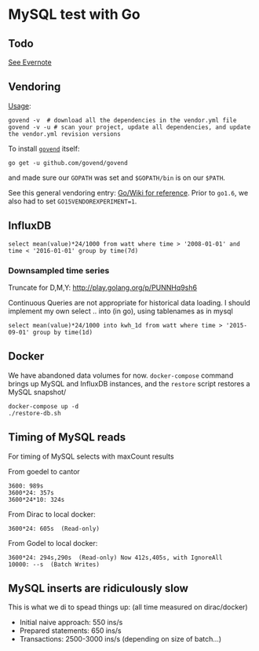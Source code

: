 # MySQL test with Go

## Todo

[See Evernote](https://www.evernote.com/shard/s60/nl/1773032759/ae1b9921-7e85-4b75-a21b-86be7d524295/)

## Vendoring

[Usage](https://github.com/govend/govend):

	govend -v  # download all the dependencies in the vendor.yml file
	govend -v -u # scan your project, update all dependencies, and update the vendor.yml revision versions

To install [`govend`](https://github.com/gophersaurus/govend) itself:

	go get -u github.com/govend/govend

and made sure our `GOPATH` was set and `$GOPATH/bin` is on our `$PATH`.

See this general vendoring entry: [Go/Wiki for reference](https://github.com/golang/go/wiki/PackageManagementTools).
Prior to `go1.6`, we also had to set `GO15VENDOREXPERIMENT=1`.

## InfluxDB

	select mean(value)*24/1000 from watt where time > '2008-01-01' and time < '2016-01-01' group by time(7d)

### Downsampled time series

Truncate for D,M,Y: http://play.golang.org/p/PUNNHq9sh6

Continuous Queries are not appropriate for historical data loading.
I should implement my own select .. into (in go), using tablenames as in mysql

	select mean(value)*24/1000 into kwh_1d from watt where time > '2015-09-01' group by time(1d)

## Docker
We have abandoned data volumes for now.
`docker-compose` command brings up MySQL and InfluxDB instances, and the `restore` script restores a MySQL snapshot/

	docker-compose up -d
	./restore-db.sh

## Timing of MySQL reads
For timing of MySQL selects with maxCount results

From goedel to cantor

	3600: 989s
	3600*24: 357s
	3600*24*10: 324s

From Dirac to local docker:

    3600*24: 605s  (Read-only)

From Godel to local docker:

    3600*24: 294s,290s  (Read-only) Now 412s,405s, with IgnoreAll
	10000: --s  (Batch Writes)



## MySQL inserts are ridiculously slow
This is what we di to spead things up:
(all time measured on dirac/docker)

- Initial naive approach: 550 ins/s
- Prepared statements: 650 ins/s
- Transactions: 2500-3000 ins/s (depending on size of batch...)

